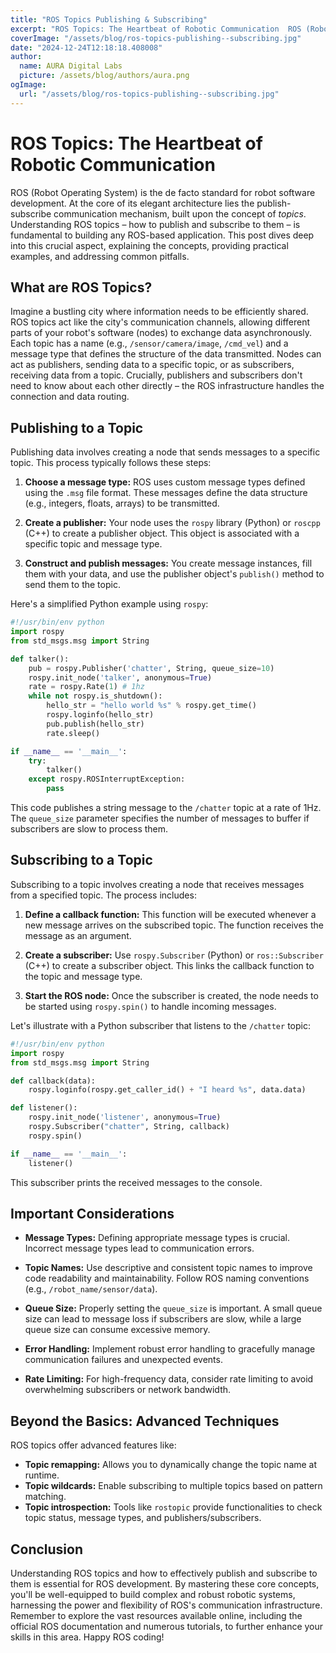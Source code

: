 ```yaml
---
title: "ROS Topics Publishing & Subscribing"
excerpt: "ROS Topics: The Heartbeat of Robotic Communication  ROS (Robot Operating System) is the de facto standard for robot software development.  At the co"
coverImage: "/assets/blog/ros-topics-publishing--subscribing.jpg"
date: "2024-12-24T12:18:18.408008"
author:
  name: AURA Digital Labs
  picture: /assets/blog/authors/aura.png
ogImage:
  url: "/assets/blog/ros-topics-publishing--subscribing.jpg"
---
```


# ROS Topics: The Heartbeat of Robotic Communication

ROS (Robot Operating System) is the de facto standard for robot software development.  At the core of its elegant architecture lies the publish-subscribe communication mechanism, built upon the concept of *topics*.  Understanding ROS topics – how to publish and subscribe to them – is fundamental to building any ROS-based application. This post dives deep into this crucial aspect, explaining the concepts, providing practical examples, and addressing common pitfalls.

## What are ROS Topics?

Imagine a bustling city where information needs to be efficiently shared.  ROS topics act like the city's communication channels, allowing different parts of your robot's software (nodes) to exchange data asynchronously.  Each topic has a name (e.g., `/sensor/camera/image`, `/cmd_vel`) and a message type that defines the structure of the data transmitted.  Nodes can act as publishers, sending data to a specific topic, or as subscribers, receiving data from a topic.  Crucially, publishers and subscribers don't need to know about each other directly – the ROS infrastructure handles the connection and data routing.

## Publishing to a Topic

Publishing data involves creating a node that sends messages to a specific topic. This process typically follows these steps:

1. **Choose a message type:** ROS uses custom message types defined using the `.msg` file format.  These messages define the data structure (e.g., integers, floats, arrays) to be transmitted.

2. **Create a publisher:**  Your node uses the `rospy` library (Python) or `roscpp` (C++) to create a publisher object.  This object is associated with a specific topic and message type.

3. **Construct and publish messages:**  You create message instances, fill them with your data, and use the publisher object's `publish()` method to send them to the topic.


Here's a simplified Python example using `rospy`:

```python
#!/usr/bin/env python
import rospy
from std_msgs.msg import String

def talker():
    pub = rospy.Publisher('chatter', String, queue_size=10)
    rospy.init_node('talker', anonymous=True)
    rate = rospy.Rate(1) # 1hz
    while not rospy.is_shutdown():
        hello_str = "hello world %s" % rospy.get_time()
        rospy.loginfo(hello_str)
        pub.publish(hello_str)
        rate.sleep()

if __name__ == '__main__':
    try:
        talker()
    except rospy.ROSInterruptException:
        pass
```

This code publishes a string message to the `/chatter` topic at a rate of 1Hz.  The `queue_size` parameter specifies the number of messages to buffer if subscribers are slow to process them.

## Subscribing to a Topic

Subscribing to a topic involves creating a node that receives messages from a specified topic. The process includes:

1. **Define a callback function:** This function will be executed whenever a new message arrives on the subscribed topic. The function receives the message as an argument.

2. **Create a subscriber:** Use `rospy.Subscriber` (Python) or `ros::Subscriber` (C++) to create a subscriber object. This links the callback function to the topic and message type.

3. **Start the ROS node:** Once the subscriber is created, the node needs to be started using `rospy.spin()` to handle incoming messages.


Let's illustrate with a Python subscriber that listens to the `/chatter` topic:

```python
#!/usr/bin/env python
import rospy
from std_msgs.msg import String

def callback(data):
    rospy.loginfo(rospy.get_caller_id() + "I heard %s", data.data)

def listener():
    rospy.init_node('listener', anonymous=True)
    rospy.Subscriber("chatter", String, callback)
    rospy.spin()

if __name__ == '__main__':
    listener()
```

This subscriber prints the received messages to the console.


##  Important Considerations

* **Message Types:**  Defining appropriate message types is crucial.  Incorrect message types lead to communication errors.

* **Topic Names:**  Use descriptive and consistent topic names to improve code readability and maintainability.  Follow ROS naming conventions (e.g., `/robot_name/sensor/data`).

* **Queue Size:**  Properly setting the `queue_size` is important.  A small queue size can lead to message loss if subscribers are slow, while a large queue size can consume excessive memory.

* **Error Handling:**  Implement robust error handling to gracefully manage communication failures and unexpected events.

* **Rate Limiting:**  For high-frequency data, consider rate limiting to avoid overwhelming subscribers or network bandwidth.


## Beyond the Basics: Advanced Techniques

ROS topics offer advanced features like:

* **Topic remapping:** Allows you to dynamically change the topic name at runtime.
* **Topic wildcards:** Enable subscribing to multiple topics based on pattern matching.
* **Topic introspection:** Tools like `rostopic` provide functionalities to check topic status, message types, and publishers/subscribers.


## Conclusion

Understanding ROS topics and how to effectively publish and subscribe to them is essential for ROS development.  By mastering these core concepts, you'll be well-equipped to build complex and robust robotic systems, harnessing the power and flexibility of ROS's communication infrastructure. Remember to explore the vast resources available online, including the official ROS documentation and numerous tutorials, to further enhance your skills in this area.  Happy ROS coding!

